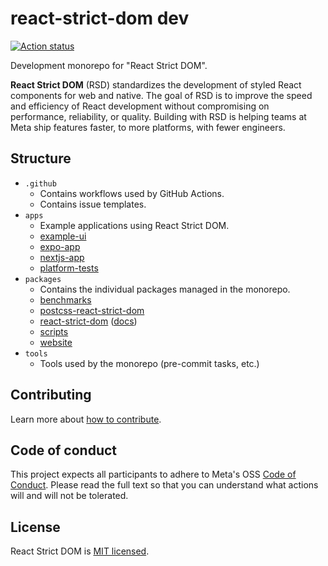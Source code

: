 # react-strict-dom dev

[![Action status](https://github.com/facebook/react-strict-dom/actions/workflows/tests.yml/badge.svg)](https://github.com/facebook/react-strict-dom/actions/workflows/tests.yml)

Development monorepo for "React Strict DOM".

**React Strict DOM** (RSD) standardizes the development of styled React components for web and native. The goal of RSD is to improve the speed and efficiency of React development without compromising on performance, reliability, or quality. Building with RSD is helping teams at Meta ship features faster, to more platforms, with fewer engineers.

## Structure

* `.github`
  * Contains workflows used by GitHub Actions.
  * Contains issue templates.
* `apps`
  * Example applications using React Strict DOM.
  * [example-ui](https://github.com/facebook/react-strict-dom/blob/main/apps/example-ui)
  * [expo-app](https://github.com/facebook/react-strict-dom/blob/main/apps/expo)
  * [nextjs-app](https://github.com/facebook/react-strict-dom/blob/main/apps/nextjs)
  * [platform-tests](https://github.com/facebook/react-strict-dom/blob/main/apps/platform-tests)
* `packages`
  * Contains the individual packages managed in the monorepo.
  * [benchmarks](https://github.com/facebook/react-strict-dom/blob/main/packages/benchmarks)
  * [postcss-react-strict-dom](https://github.com/facebook/react-strict-dom/blob/main/packages/postcss-react-strict-dom)
  * [react-strict-dom](https://github.com/facebook/react-strict-dom/blob/main/packages/react-strict-dom) ([docs](https://facebook.github.io/react-strict-dom/))
  * [scripts](https://github.com/facebook/react-strict-dom/blob/main/packages/scripts)
  * [website](https://github.com/facebook/react-strict-dom/blob/main/packages/website)
* `tools`
  * Tools used by the monorepo (pre-commit tasks, etc.)

## Contributing

Learn more about [how to contribute](https://facebook.github.io/react-strict-dom/contribute/).

## Code of conduct

This project expects all participants to adhere to Meta's OSS [Code of Conduct](https://opensource.fb.com/code-of-conduct/). Please read the full text so that you can understand what actions will and will not be tolerated.

## License

React Strict DOM is [MIT licensed](./LICENSE).
